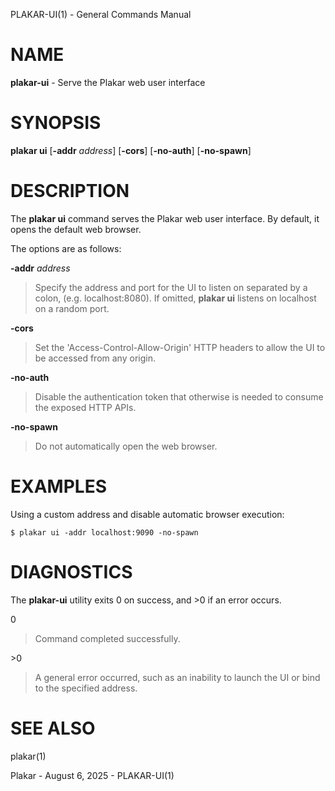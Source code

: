 PLAKAR-UI(1) - General Commands Manual

# NAME

**plakar-ui** - Serve the Plakar web user interface

# SYNOPSIS

**plakar&nbsp;ui**
\[**-addr**&nbsp;*address*]
\[**-cors**]
\[**-no-auth**]
\[**-no-spawn**]

# DESCRIPTION

The
**plakar ui**
command serves the Plakar web user interface.
By default, it opens the default web browser.

The options are as follows:

**-addr** *address*

> Specify the address and port for the UI to listen on separated by a colon,
> (e.g. localhost:8080).
> If omitted,
> **plakar ui**
> listens on localhost on a random port.

**-cors**

> Set the
> 'Access-Control-Allow-Origin'
> HTTP headers to allow the UI to be accessed from any origin.

**-no-auth**

> Disable the authentication token that otherwise is needed to consume
> the exposed HTTP APIs.

**-no-spawn**

> Do not automatically open the web browser.

# EXAMPLES

Using a custom address and disable automatic browser execution:

	$ plakar ui -addr localhost:9090 -no-spawn

# DIAGNOSTICS

The **plakar-ui** utility exits&#160;0 on success, and&#160;&gt;0 if an error occurs.

0

> Command completed successfully.

&gt;0

> A general error occurred, such as an inability to launch the UI or
> bind to the specified address.

# SEE ALSO

plakar(1)

Plakar - August 6, 2025 - PLAKAR-UI(1)
